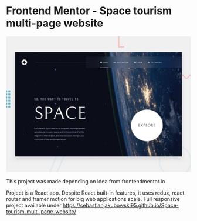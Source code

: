 # Frontend Mentor - Space tourism multi-page website

![Design preview for the Space tourism multi-page website coding challenge](./space-project/preview.jpg)

This project was made depending on idea from frontendmentor.io

Project is a React app. Despite React built-in features, it uses redux, react router and framer motion for big web applications scale.
Full responsive project available under https://sebastianjakubowski95.github.io/Space-tourism-multi-page-website/


